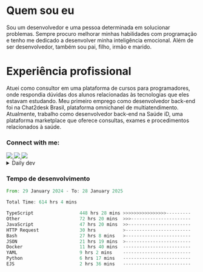 # Quem sou eu
Sou um desenvolvedor e uma pessoa determinada em solucionar problemas. Sempre procuro melhorar minhas habilidades com programação e tenho me dedicado a desenvolver minha inteligência emocional. Além de ser desenvolvedor, também sou pai, filho, irmão e marido.

# Experiência profissional
Atuei como consultor em uma plataforma de cursos para programadores, onde respondia dúvidas dos alunos relacionadas às tecnologias que eles estavam estudando.
Meu primeiro emprego como desenvolvedor back-end foi na Chat2desk Brasil, plataforma omnichanel de multiatendimento.
Atualmente, trabalho como desenvolvedor back-end na Saúde iD, uma plataforma marketplace que oferece consultas, exames e procedimentos relacionados à saúde.

### Connect with me:
<a href="https://www.linkedin.com/in/theusmoreira" target="_blank" >
<img src="https://img.shields.io/badge/linkedin-%230077B5.svg?&style=for-the-badge&logo=linkedin&logoColor=white ">
</a>
<a href="https://www.instagram.com/matheus.s.moreira/" target="_blank">
<img src="https://img.shields.io/badge/instagram-%23E4405F.svg?&style=for-the-badge&logo=instagram&logoColor=white">
</a>
<a href="mailto:matheussm301@gmail.com"  target="_blank">
<img src="https://img.shields.io/badge/gmail-%23E4405F.svg?&style=for-the-badge&logo=gmail&logoColor=white">
</a>


<details>
  <summary>Daily dev </summary>
<p>
  <a href="https://app.daily.dev/matheussantos"><img src="https://github.com/matheus-santos-moreira/matheus-santos-moreira/blob/master/devcard.svg" width="200" alt="Matheus Santos's Dev Card"/></a>
 </p>
</details>

<h3>Tempo de desenvolvimento</h3>

<!--START_SECTION:waka-->

```rust
From: 29 January 2024 - To: 28 January 2025

Total Time: 614 hrs 4 mins

TypeScript                 448 hrs 28 mins >>>>>>>>>>>>>>>>---------   65.33 %
Other                      72 hrs 20 mins  >>>----------------------   10.54 %
JavaScript                 47 hrs 20 mins  >>-----------------------   06.90 %
HTTP Request               30 hrs          >------------------------   04.37 %
Bash                       27 hrs 8 mins   >------------------------   03.95 %
JSON                       21 hrs 19 mins  >------------------------   03.11 %
Docker                     11 hrs 40 mins  -------------------------   01.70 %
YAML                       9 hrs 2 mins    -------------------------   01.32 %
Python                     6 hrs 17 mins   -------------------------   00.92 %
EJS                        2 hrs 36 mins   -------------------------   00.38 %
```

<!--END_SECTION:waka-->

